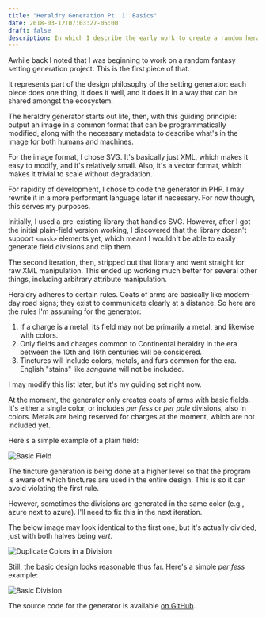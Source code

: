 ```yaml
---
title: "Heraldry Generation Pt. 1: Basics"
date: 2018-03-12T07:03:27-05:00
draft: false
description: In which I describe the early work to create a random heraldry generator.
---
```

Awhile back I noted that I was beginning to work on a random fantasy setting generation project. This is the first piece of that.

It represents part of the design philosophy of the setting generator: each piece does one thing, it does it well, and it does it in a way that can be shared amongst the ecosystem.

The heraldry generator starts out life, then, with this guiding principle: output an image in a common format that can be programmatically modified, along with the necessary metadata to describe what's in the image for both humans and machines.

For the image format, I chose SVG. It's basically just XML, which makes it easy to modify, and it's relatively small. Also, it's a vector format, which makes it trivial to scale without degradation.

For rapidity of development, I chose to code the generator in PHP. I may rewrite it in a more performant language later if necessary. For now though, this serves my purposes.

Initially, I used a pre-existing library that handles SVG. However, after I got the initial plain-field version working, I discovered that the library doesn't support `<mask>` elements yet, which meant I wouldn't be able to easily generate field divisions and clip them.

The second iteration, then, stripped out that library and went straight for raw XML manipulation. This ended up working much better for several other things, including arbitrary attribute manipulation.

Heraldry adheres to certain rules. Coats of arms are basically like modern-day road signs; they exist to communicate clearly at a distance. So here are the rules I'm assuming for the generator:

1. If a charge is a metal, its field may not be primarily a metal, and likewise with colors.
2. Only fields and charges common to Continental heraldry in the era between the 10th and 16th centuries will be considered.
3. Tinctures will include colors, metals, and furs common for the era. English "stains" like *sanguine* will not be included.

I may modify this list later, but it's my guiding set right now.

At the moment, the generator only creates coats of arms with basic fields. It's either a single color, or includes *per fess* or *per pale* divisions, also in colors. Metals are being reserved for charges at the moment, which are not included yet.

Here's a simple example of a plain field:

![Basic Field](/heraldry-basic-field.svg)

The tincture generation is being done at a higher level so that the program is aware of which tinctures are used in the entire design. This is so it can avoid violating the first rule.

However, sometimes the divisions are generated in the same color (e.g., azure next to azure). I'll need to fix this in the next iteration.

The below image may look identical to the first one, but it's actually divided, just with both halves being *vert*.

![Duplicate Colors in a Division](/heraldry-duplicate-colors.svg)

Still, the basic design looks reasonable thus far. Here's a simple *per fess* example:

![Basic Division](/heraldry-basic-division.svg)

The source code for the generator is available [on GitHub](https://github.com/ironarachne/heraldry-generator).
